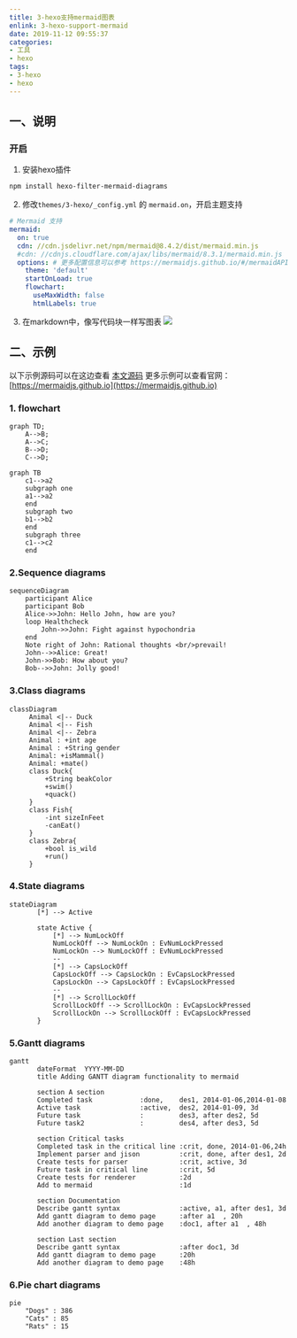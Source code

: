 ```yaml
---
title: 3-hexo支持mermaid图表
enlink: 3-hexo-support-mermaid
date: 2019-11-12 09:55:37
categories:
- 工具
- hexo
tags:
- 3-hexo
- hexo
---
```

## 一、说明
### 开启
1. 安装hexo插件
```bash
npm install hexo-filter-mermaid-diagrams
```
2. 修改`themes/3-hexo/_config.yml` 的 `mermaid.on`，开启主题支持
```yml
# Mermaid 支持
mermaid:
  on: true
  cdn: //cdn.jsdelivr.net/npm/mermaid@8.4.2/dist/mermaid.min.js
  #cdn: //cdnjs.cloudflare.com/ajax/libs/mermaid/8.3.1/mermaid.min.js
  options: # 更多配置信息可以参考 https://mermaidjs.github.io/#/mermaidAPI
    theme: 'default'
    startOnLoad: true
    flowchart:
      useMaxWidth: false
      htmlLabels: true
```
3. 在markdown中，像写代码块一样写图表
![](//img.saodiyang.com/FuBTJvG5xIOIcKZPnO9UX5GCwthK.png)


## 二、示例
以下示例源码可以在这边查看 [本文源码](https://github.com/yelog/blog/blob/master/source/_posts/tools/3-hexo%E6%94%AF%E6%8C%81mermaid%E5%9B%BE%E8%A1%A8.md)
更多示例可以查看官网：[https://mermaidjs.github.io](https://mermaidjs.github.io)

### 1. flowchart
```mermaid
graph TD;
    A-->B;
    A-->C;
    B-->D;
    C-->D;
```
```mermaid
graph TB
    c1-->a2
    subgraph one
    a1-->a2
    end
    subgraph two
    b1-->b2
    end
    subgraph three
    c1-->c2
    end
```

### 2.Sequence diagrams

```mermaid
sequenceDiagram
    participant Alice
    participant Bob
    Alice->>John: Hello John, how are you?
    loop Healthcheck
        John->>John: Fight against hypochondria
    end
    Note right of John: Rational thoughts <br/>prevail!
    John-->>Alice: Great!
    John->>Bob: How about you?
    Bob-->>John: Jolly good!
```

### 3.Class diagrams
```mermaid
classDiagram
     Animal <|-- Duck
     Animal <|-- Fish
     Animal <|-- Zebra
     Animal : +int age
     Animal : +String gender
     Animal: +isMammal()
     Animal: +mate()
     class Duck{
         +String beakColor
         +swim()
         +quack()
     }
     class Fish{
         -int sizeInFeet
         -canEat()
     }
     class Zebra{
         +bool is_wild
         +run()
     }
```

### 4.State diagrams
```mermaid
stateDiagram
       [*] --> Active

       state Active {
           [*] --> NumLockOff
           NumLockOff --> NumLockOn : EvNumLockPressed
           NumLockOn --> NumLockOff : EvNumLockPressed
           --
           [*] --> CapsLockOff
           CapsLockOff --> CapsLockOn : EvCapsLockPressed
           CapsLockOn --> CapsLockOff : EvCapsLockPressed
           --
           [*] --> ScrollLockOff
           ScrollLockOff --> ScrollLockOn : EvCapsLockPressed
           ScrollLockOn --> ScrollLockOff : EvCapsLockPressed
       }

```

### 5.Gantt diagrams
```mermaid
gantt
       dateFormat  YYYY-MM-DD
       title Adding GANTT diagram functionality to mermaid

       section A section
       Completed task            :done,    des1, 2014-01-06,2014-01-08
       Active task               :active,  des2, 2014-01-09, 3d
       Future task               :         des3, after des2, 5d
       Future task2              :         des4, after des3, 5d

       section Critical tasks
       Completed task in the critical line :crit, done, 2014-01-06,24h
       Implement parser and jison          :crit, done, after des1, 2d
       Create tests for parser             :crit, active, 3d
       Future task in critical line        :crit, 5d
       Create tests for renderer           :2d
       Add to mermaid                      :1d

       section Documentation
       Describe gantt syntax               :active, a1, after des1, 3d
       Add gantt diagram to demo page      :after a1  , 20h
       Add another diagram to demo page    :doc1, after a1  , 48h

       section Last section
       Describe gantt syntax               :after doc1, 3d
       Add gantt diagram to demo page      :20h
       Add another diagram to demo page    :48h
```

### 6.Pie chart diagrams
```mermaid
pie
    "Dogs" : 386
    "Cats" : 85
    "Rats" : 15
```
